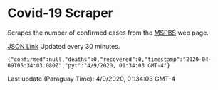 # Covid-19 Scraper

Scrapes the number of confirmed cases from the [MSPBS](https://www.mspbs.gov.py/covid-19.php) web page.

[JSON Link](https://jmayalag.github.io/covid19-scrape/cases.json)
Updated every 30 minutes.
```
{"confirmed":null,"deaths":0,"recovered":0,"timestamp":"2020-04-09T05:34:03.080Z","pyt":"4/9/2020, 01:34:03 GMT-4"}
```
Last update (Paraguay Time): 4/9/2020, 01:34:03 GMT-4